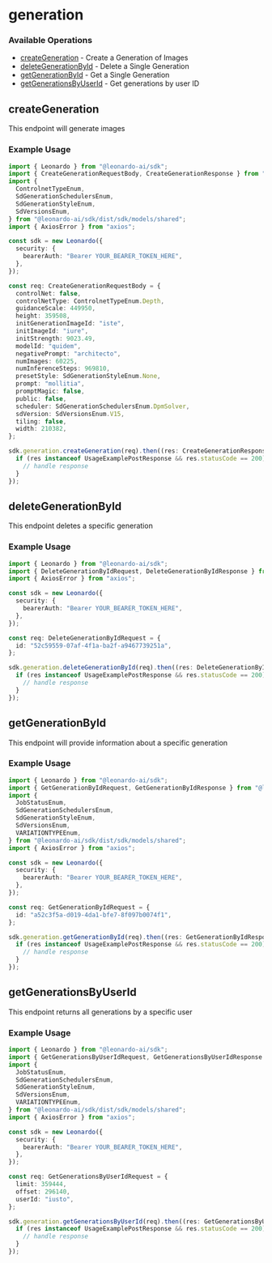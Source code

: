 # generation

### Available Operations

* [createGeneration](#creategeneration) - Create a Generation of Images
* [deleteGenerationById](#deletegenerationbyid) - Delete a Single Generation
* [getGenerationById](#getgenerationbyid) - Get a Single Generation
* [getGenerationsByUserId](#getgenerationsbyuserid) - Get generations by user ID

## createGeneration

This endpoint will generate images

### Example Usage

```typescript
import { Leonardo } from "@leonardo-ai/sdk";
import { CreateGenerationRequestBody, CreateGenerationResponse } from "@leonardo-ai/sdk/dist/sdk/models/operations";
import {
  ControlnetTypeEnum,
  SdGenerationSchedulersEnum,
  SdGenerationStyleEnum,
  SdVersionsEnum,
} from "@leonardo-ai/sdk/dist/sdk/models/shared";
import { AxiosError } from "axios";

const sdk = new Leonardo({
  security: {
    bearerAuth: "Bearer YOUR_BEARER_TOKEN_HERE",
  },
});

const req: CreateGenerationRequestBody = {
  controlNet: false,
  controlNetType: ControlnetTypeEnum.Depth,
  guidanceScale: 449950,
  height: 359508,
  initGenerationImageId: "iste",
  initImageId: "iure",
  initStrength: 9023.49,
  modelId: "quidem",
  negativePrompt: "architecto",
  numImages: 60225,
  numInferenceSteps: 969810,
  presetStyle: SdGenerationStyleEnum.None,
  prompt: "mollitia",
  promptMagic: false,
  public: false,
  scheduler: SdGenerationSchedulersEnum.DpmSolver,
  sdVersion: SdVersionsEnum.V15,
  tiling: false,
  width: 210382,
};

sdk.generation.createGeneration(req).then((res: CreateGenerationResponse | AxiosError) => {
  if (res instanceof UsageExamplePostResponse && res.statusCode == 200) {
    // handle response
  }
});
```

## deleteGenerationById

This endpoint deletes a specific generation

### Example Usage

```typescript
import { Leonardo } from "@leonardo-ai/sdk";
import { DeleteGenerationByIdRequest, DeleteGenerationByIdResponse } from "@leonardo-ai/sdk/dist/sdk/models/operations";
import { AxiosError } from "axios";

const sdk = new Leonardo({
  security: {
    bearerAuth: "Bearer YOUR_BEARER_TOKEN_HERE",
  },
});

const req: DeleteGenerationByIdRequest = {
  id: "52c59559-07af-4f1a-ba2f-a9467739251a",
};

sdk.generation.deleteGenerationById(req).then((res: DeleteGenerationByIdResponse | AxiosError) => {
  if (res instanceof UsageExamplePostResponse && res.statusCode == 200) {
    // handle response
  }
});
```

## getGenerationById

This endpoint will provide information about a specific generation

### Example Usage

```typescript
import { Leonardo } from "@leonardo-ai/sdk";
import { GetGenerationByIdRequest, GetGenerationByIdResponse } from "@leonardo-ai/sdk/dist/sdk/models/operations";
import {
  JobStatusEnum,
  SdGenerationSchedulersEnum,
  SdGenerationStyleEnum,
  SdVersionsEnum,
  VARIATIONTYPEEnum,
} from "@leonardo-ai/sdk/dist/sdk/models/shared";
import { AxiosError } from "axios";

const sdk = new Leonardo({
  security: {
    bearerAuth: "Bearer YOUR_BEARER_TOKEN_HERE",
  },
});

const req: GetGenerationByIdRequest = {
  id: "a52c3f5a-d019-4da1-bfe7-8f097b0074f1",
};

sdk.generation.getGenerationById(req).then((res: GetGenerationByIdResponse | AxiosError) => {
  if (res instanceof UsageExamplePostResponse && res.statusCode == 200) {
    // handle response
  }
});
```

## getGenerationsByUserId

This endpoint returns all generations by a specific user

### Example Usage

```typescript
import { Leonardo } from "@leonardo-ai/sdk";
import { GetGenerationsByUserIdRequest, GetGenerationsByUserIdResponse } from "@leonardo-ai/sdk/dist/sdk/models/operations";
import {
  JobStatusEnum,
  SdGenerationSchedulersEnum,
  SdGenerationStyleEnum,
  SdVersionsEnum,
  VARIATIONTYPEEnum,
} from "@leonardo-ai/sdk/dist/sdk/models/shared";
import { AxiosError } from "axios";

const sdk = new Leonardo({
  security: {
    bearerAuth: "Bearer YOUR_BEARER_TOKEN_HERE",
  },
});

const req: GetGenerationsByUserIdRequest = {
  limit: 359444,
  offset: 296140,
  userId: "iusto",
};

sdk.generation.getGenerationsByUserId(req).then((res: GetGenerationsByUserIdResponse | AxiosError) => {
  if (res instanceof UsageExamplePostResponse && res.statusCode == 200) {
    // handle response
  }
});
```

